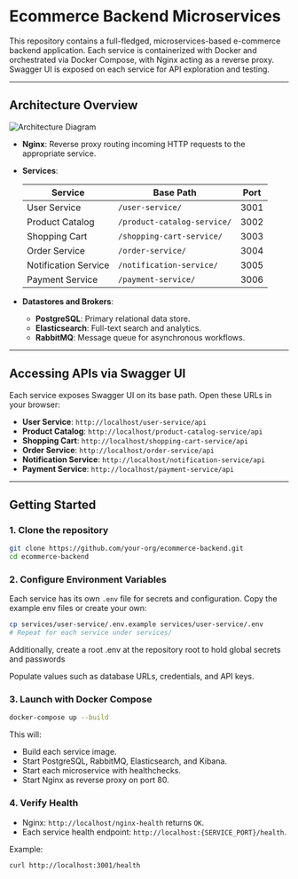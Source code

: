 # Ecommerce Backend Microservices

This repository contains a full-fledged, microservices-based e-commerce backend application. Each service is containerized with Docker and orchestrated via Docker Compose, with Nginx acting as a reverse proxy. Swagger UI is exposed on each service for API exploration and testing.

---

## Architecture Overview

![Architecture Diagram](https://i.imgur.com/4lTxgTn.png)

- **Nginx**: Reverse proxy routing incoming HTTP requests to the appropriate service.
- **Services**:

  | Service              | Base Path                   | Port |
  | -------------------- | --------------------------- | ---- |
  | User Service         | `/user-service/`            | 3001 |
  | Product Catalog      | `/product-catalog-service/` | 3002 |
  | Shopping Cart        | `/shopping-cart-service/`   | 3003 |
  | Order Service        | `/order-service/`           | 3004 |
  | Notification Service | `/notification-service/`    | 3005 |
  | Payment Service      | `/payment-service/`         | 3006 |

- **Datastores and Brokers**:

  - **PostgreSQL**: Primary relational data store.
  - **Elasticsearch**: Full-text search and analytics.
  - **RabbitMQ**: Message queue for asynchronous workflows.

---

## Accessing APIs via Swagger UI

Each service exposes Swagger UI on its base path. Open these URLs in your browser:

- **User Service**: `http://localhost/user-service/api`
- **Product Catalog**: `http://localhost/product-catalog-service/api`
- **Shopping Cart**: `http://localhost/shopping-cart-service/api`
- **Order Service**: `http://localhost/order-service/api`
- **Notification Service**: `http://localhost/notification-service/api`
- **Payment Service**: `http://localhost/payment-service/api`

---

## Getting Started

### 1. Clone the repository

```bash
git clone https://github.com/your-org/ecommerce-backend.git
cd ecommerce-backend
```

### 2. Configure Environment Variables

Each service has its own `.env` file for secrets and configuration. Copy the example env files or create your own:

```bash
cp services/user-service/.env.example services/user-service/.env
# Repeat for each service under services/
```

Additionally, create a root .env at the repository root to hold global secrets and passwords

Populate values such as database URLs, credentials, and API keys.

### 3. Launch with Docker Compose

```bash
docker-compose up --build
```

This will:

- Build each service image.
- Start PostgreSQL, RabbitMQ, Elasticsearch, and Kibana.
- Start each microservice with healthchecks.
- Start Nginx as reverse proxy on port 80.

### 4. Verify Health

- Nginx: `http://localhost/nginx-health` returns `OK`.
- Each service health endpoint: `http://localhost:{SERVICE_PORT}/health`.

Example:

```bash
curl http://localhost:3001/health
```
